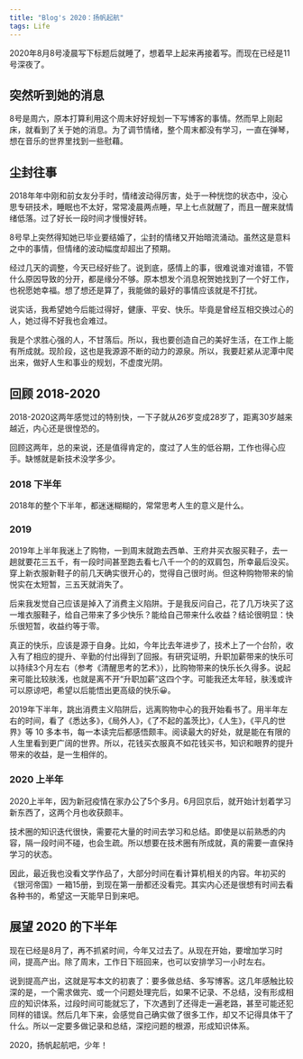 ```yaml
---
title: "Blog's 2020：扬帆起航"
tags: Life
---
```


2020年8月8号凌晨写下标题后就睡了，想着早上起来再接着写。而现在已经是11号深夜了。

## 突然听到她的消息

8号是周六，原本打算利用这个周末好好规划一下写博客的事情。然而早上刚起床，就看到了关于她的消息。为了调节情绪，整个周末都没有学习，一直在弹琴，想在音乐的世界里找到一些慰藉。

## 尘封往事

2018年年中刚和前女友分手时，情绪波动得厉害，处于一种恍惚的状态中，没心思专研技术，睡眠也不太好，常常凌晨两点睡，早上七点就醒了，而且一醒来就情绪低落。过了好长一段时间才慢慢好转。

8号早上突然得知她已毕业要结婚了，尘封的情绪又开始暗流涌动。虽然这是意料之中的事情，但情绪的波动幅度却超出了预期。

经过几天的调整，今天已经好些了。说到底，感情上的事，很难说谁对谁错，不管什么原因导致的分开，都是缘分不够。原本想发个消息祝贺她找到了一个好工作，也祝愿她幸福。想了想还是算了，我能做的最好的事情应该就是不打扰。

说实话，我希望她今后能过得好，健康、平安、快乐。毕竟是曾经互相交换过心的人，她过得不好我也会难过。

我是个求胜心强的人，不甘落后。所以，我也要创造自己的美好生活，在工作上能有所成就。现阶段，这也是我源源不断的动力的源泉。所以，我要赶紧从泥潭中爬出来，做好人生和事业的规划，不虚度光阴。

## 回顾 2018-2020

2018-2020这两年感觉过的特别快，一下子就从26岁变成28岁了，距离30岁越来越近，内心还是很惶恐的。

回顾这两年，总的来说，还是值得肯定的，度过了人生的低谷期，工作也得心应手。缺憾就是新技术没学多少。

### 2018 下半年

2018年的整个下半年，都迷迷糊糊的，常常思考人生的意义是什么。

### 2019

2019年上半年我迷上了购物，一到周末就跑去西单、王府井买衣服买鞋子，去一趟就要花三五千，有一段时间甚至跑去看七八千一个的的双肩包，所幸最后没买。穿上新衣服新鞋子的前几天确实很开心的，觉得自己很时尚。但这种购物带来的愉悦实在太短暂，三五天就消失了。

后来我发觉自己应该是掉入了消费主义陷阱。于是我反问自己，花了几万块买了这一堆衣服鞋子，给自己带来了多少快乐？能给自己带来什么收益？结论很明显：快乐很短暂，收益约等于零。

真正的快乐，应该是源于自身。比如，今年比去年进步了，技术上了一个台阶，收入有了相应的提升、辛勤的付出得到了回报。有研究证明，升职加薪带来的快乐可以持续3个月左右（参考《清醒思考的艺术》），比购物带来的快乐长久得多。说起来可能比较肤浅，也就是离不开“升职加薪”这四个字。可能我还太年轻，肤浅或许可以原谅吧，希望以后能悟出更高级的快乐😀。

2019年下半年，跳出消费主义陷阱后，远离购物中心的我开始看书了。用半年左右的时间，看了《悉达多》，《局外人》，《了不起的盖茨比》，《人生》，《平凡的世界》等 10 多本书，每一本读完后都感悟颇丰。阅读最大的好处，就是能在有限的人生里看到更广阔的世界。所以，花钱买衣服真不如花钱买书，知识和眼界的提升带来的收益，是一生相伴的。

### 2020 上半年

2020上半年，因为新冠疫情在家办公了5个多月。6月回京后，就开始计划着学习新东西了，这两个月也收获颇丰。

技术圈的知识迭代很快，需要花大量的时间去学习和总结。即使是以前熟悉的内容，隔一段时间不碰，也会生疏。所以想要在技术圈有所成就，真的需要一直保持学习的状态。

因此，最近我也没看文学作品了，大部分时间在看计算机相关的内容。年初买的《银河帝国》一箱15册，到现在第一册都还没看完。其实内心还是很想有时间去看各种书的，希望这一天能早日到来吧。

## 展望 2020 的下半年

现在已经是8月了，再不抓紧时间，今年又过去了。从现在开始，要增加学习时间，提高产出。除了周末，工作日下班回来，也可以安排学习一小时左右。

说到提高产出，这就是写本文的初衷了：要多做总结、多写博客。这几年感触比较深的是，一个需求做完、或一个问题处理完后，如果不记录、不总结，没有形成相应的知识体系，过段时间可能就忘了，下次遇到了还得走一遍老路，甚至可能还犯同样的错误。然后几年下来，会感觉自己确实做了很多工作，却又不记得具体干了什么。所以一定要多做记录和总结，深挖问题的根源，形成知识体系。

2020，扬帆起航吧，少年！






